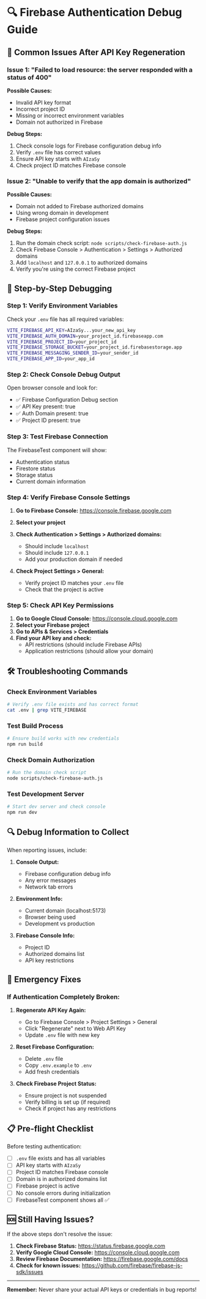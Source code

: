 # 🔍 Firebase Authentication Debug Guide

## 🚨 Common Issues After API Key Regeneration

### Issue 1: "Failed to load resource: the server responded with a status of 400"

**Possible Causes:**
- Invalid API key format
- Incorrect project ID
- Missing or incorrect environment variables
- Domain not authorized in Firebase

**Debug Steps:**
1. Check console logs for Firebase configuration debug info
2. Verify `.env` file has correct values
3. Ensure API key starts with `AIzaSy`
4. Check project ID matches Firebase console

### Issue 2: "Unable to verify that the app domain is authorized"

**Possible Causes:**
- Domain not added to Firebase authorized domains
- Using wrong domain in development
- Firebase project configuration issues

**Debug Steps:**
1. Run the domain check script: `node scripts/check-firebase-auth.js`
2. Check Firebase Console > Authentication > Settings > Authorized domains
3. Add `localhost` and `127.0.0.1` to authorized domains
4. Verify you're using the correct Firebase project

## 🔧 Step-by-Step Debugging

### Step 1: Verify Environment Variables

Check your `.env` file has all required variables:

```bash
VITE_FIREBASE_API_KEY=AIzaSy...your_new_api_key
VITE_FIREBASE_AUTH_DOMAIN=your_project_id.firebaseapp.com
VITE_FIREBASE_PROJECT_ID=your_project_id
VITE_FIREBASE_STORAGE_BUCKET=your_project_id.firebasestorage.app
VITE_FIREBASE_MESSAGING_SENDER_ID=your_sender_id
VITE_FIREBASE_APP_ID=your_app_id
```

### Step 2: Check Console Debug Output

Open browser console and look for:
- ✅ Firebase Configuration Debug section
- ✅ API Key present: true
- ✅ Auth Domain present: true
- ✅ Project ID present: true

### Step 3: Test Firebase Connection

The FirebaseTest component will show:
- Authentication status
- Firestore status  
- Storage status
- Current domain information

### Step 4: Verify Firebase Console Settings

1. **Go to Firebase Console:** https://console.firebase.google.com
2. **Select your project**
3. **Check Authentication > Settings > Authorized domains:**
   - Should include `localhost`
   - Should include `127.0.0.1`
   - Add your production domain if needed

4. **Check Project Settings > General:**
   - Verify project ID matches your `.env` file
   - Check that the project is active

### Step 5: Check API Key Permissions

1. **Go to Google Cloud Console:** https://console.cloud.google.com
2. **Select your Firebase project**
3. **Go to APIs & Services > Credentials**
4. **Find your API key and check:**
   - API restrictions (should include Firebase APIs)
   - Application restrictions (should allow your domain)

## 🛠️ Troubleshooting Commands

### Check Environment Variables
```bash
# Verify .env file exists and has correct format
cat .env | grep VITE_FIREBASE
```

### Test Build Process
```bash
# Ensure build works with new credentials
npm run build
```

### Check Domain Authorization
```bash
# Run the domain check script
node scripts/check-firebase-auth.js
```

### Test Development Server
```bash
# Start dev server and check console
npm run dev
```

## 🔍 Debug Information to Collect

When reporting issues, include:

1. **Console Output:**
   - Firebase configuration debug info
   - Any error messages
   - Network tab errors

2. **Environment Info:**
   - Current domain (localhost:5173)
   - Browser being used
   - Development vs production

3. **Firebase Console Info:**
   - Project ID
   - Authorized domains list
   - API key restrictions

## 🚨 Emergency Fixes

### If Authentication Completely Broken:

1. **Regenerate API Key Again:**
   - Go to Firebase Console > Project Settings > General
   - Click "Regenerate" next to Web API Key
   - Update `.env` file with new key

2. **Reset Firebase Configuration:**
   - Delete `.env` file
   - Copy `.env.example` to `.env`
   - Add fresh credentials

3. **Check Firebase Project Status:**
   - Ensure project is not suspended
   - Verify billing is set up (if required)
   - Check if project has any restrictions

## 📋 Pre-flight Checklist

Before testing authentication:

- [ ] `.env` file exists and has all variables
- [ ] API key starts with `AIzaSy`
- [ ] Project ID matches Firebase console
- [ ] Domain is in authorized domains list
- [ ] Firebase project is active
- [ ] No console errors during initialization
- [ ] FirebaseTest component shows all ✅

## 🆘 Still Having Issues?

If the above steps don't resolve the issue:

1. **Check Firebase Status:** https://status.firebase.google.com
2. **Verify Google Cloud Console:** https://console.cloud.google.com
3. **Review Firebase Documentation:** https://firebase.google.com/docs
4. **Check for known issues:** https://github.com/firebase/firebase-js-sdk/issues

---

**Remember:** Never share your actual API keys or credentials in bug reports! 
